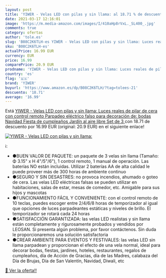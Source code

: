 ```yaml
---
layout: post
title: 'YIWER - Velas LED con pilas y sin llama: al 18.71 % de descuento'
date: 2021-03-17 12:16:01
image: 'https://m.media-amazon.com/images/I/410aHp8rVxL._SL400_.jpg'
comments: true
category: ofertas
author: 'tole.es'
slug: 'B08C2K6TLH-es YIWER - Velas LED con pilas y sin llama: Luces reales de...'
sku: 'B08C2K6TLH-es'
actualPrice: 16.99 EUR
currency: EUR
price: 16.99
comparePrice: 20.9 EUR
prodname: 'YIWER - Velas LED con pilas y sin llama: Luces reales de pilar de cera con control remoto Parpadeo eléctrico falso para decoración de: bodas  Navidad  Fiesta de cumpleaños  Jardín al aire libre  Set de 3 '
country: 'es'
flag: '🇪🇸'
brand: 'YIWER'
buyurl: 'https://www.amazon.es/dp/B08C2K6TLH/?tag=tolees-21'
descuento: '18.71'
average: '16.99'
---
```


Está [YIWER - Velas LED con pilas y sin llama: Luces reales de pilar de cera con control remoto Parpadeo eléctrico falso para decoración de: bodas  Navidad  Fiesta de cumpleaños  Jardín al aire libre  Set de 3 ](https://www.amazon.es/dp/B08C2K6TLH/?tag=tolees-21) con 18.71 de descuento por 16.99 EUR (original: 20.9 EUR) en el siguiente enlace!

[![YIWER - Velas LED con pilas y sin llama:](https://m.media-amazon.com/images/I/410aHp8rVxL._SL400_.jpg)](https://www.amazon.es/dp/B08C2K6TLH/?tag=tolees-21)

ℹ️:

- ●BUEN VALOR DE PAQUETE: un paquete de 3 velas sin llama (Tamaño: Φ 3.15" x H 4"/5"/6"), 1 control remoto, 1 manual de operación. Las baterías NO están incluidas. Utilizar 2 baterías AA de alta calidad le puede proveer más de 300 horas de ambiente continuo
- ●SEGURO Y SIN DESASTRES: no provoca incendios, ahumado o goteo de cera. Las velas LED eléctricas falsas se pueden utilizar en habitaciones, salas de estar, mesas de comedor, etc. Amigable para sus hijos y mascotas
- ●FUNCIONAMIENTO FÁCIL Y CONVENIENTE: con el control remoto de 10 teclas, puedes escoger entre 2/4/6/8 horas de temporizador al igual que opciones de luces parpadeantes estáticas y niveles de brillo. El temporizador se rotará cada 24 horas
- ●SATISFACCIÓN GARANTIZADA: las velas LED realistas y sin llama están completamente y rigurosamente probados y vendidos por LEOSAN. Si presenta algún problema, por favor contáctenos. Sin duda le proporcionaremos una solución satisfactoria
- ●CREAR AMBIENTE PARA EVENTOS Y FESTIVALES: las velas LED sin llama parpadean y proporcionan el efecto de una vela normal, ideal para decorar bodas, fiestas, jardines, hoteles, restaurantes, regalos de cumpleaños, día de Acción de Gracias, día de las Madres, calabaza del Día de Brujas, Día de San Valentín, Navidad, Diwali, etc

[🛒 Ver la oferta!!](https://www.amazon.es/dp/B08C2K6TLH/?tag=tolees-21)
